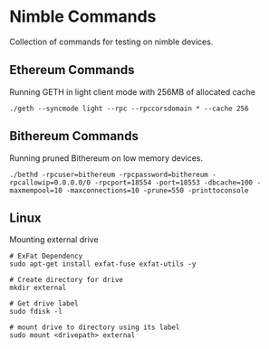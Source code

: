 # Nimble Commands
Collection of commands for testing on nimble devices.

## Ethereum Commands
Running GETH in light client mode with 256MB of allocated cache
```shell
./geth --syncmode light --rpc --rpccorsdomain * --cache 256
```
## Bithereum Commands
Running pruned Bithereum on low memory devices.
```shell
./bethd -rpcuser=bithereum -rpcpassword=bithereum -rpcallowip=0.0.0.0/0 -rpcport=18554 -port=18553 -dbcache=100 -maxmempool=10 -maxconnections=10 -prune=550 -printtoconsole
```

## Linux 
Mounting external drive
```shell 
# ExFat Dependency
sudo apt-get install exfat-fuse exfat-utils -y 

# Create directory for drive
mkdir external

# Get drive label
sudo fdisk -l 

# mount drive to directory using its label
sudo mount <drivepath> external
```

